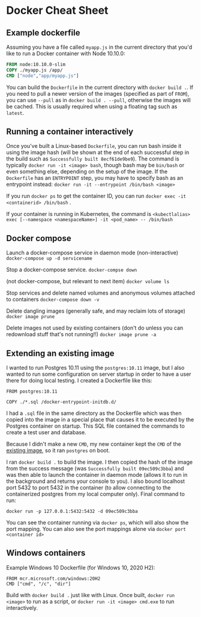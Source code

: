 # Docker Cheat Sheet


## Example dockerfile

Assuming you have a file called `myapp.js` in the current directory that you'd like to run a Docker container with Node 10.10.0:

```dockerfile
FROM node:10.10.0-slim
COPY ./myapp.js /app/
CMD ["node","app/myapp.js"]
```

You can build the `Dockerfile` in the current directory with `docker build .`.  If you need to pull a newer version of the images (specified as part of `FROM`), you can use `--pull` as in `docker build . --pull`, otherwise the images will be cached.  This is usually required when using a floating tag such as `latest`.

## Running a container interactively

Once you've built a Linux-based `Dockerfile`, you can run bash inside it using the image hash (will be shown at the end of each successful step in the build such as `Successfully built 8ecf61de9be9`).  The command is typically `docker run -it <image> bash`, though bash may be `bin/bash` or even something else, depending on the setup of the image.  If the `Dockerfile` has an `ENTRYPOINT` step, you may have to specify bash as an entrypoint instead: `docker run -it --entrypoint /bin/bash <image>`

If you run `docker ps` to get the container ID, you can run `docker exec -it <containerid> /bin/bash` .

If your container is running in Kubernetes, the command is `<kubectlalias> exec [--namespace <namespaceName>] -it <pod_name> -- /bin/bash`

## Docker compose

Launch a docker-compose service in daemon mode (non-interactive)
`docker-compose up -d servicename`

Stop a docker-compose service.
`docker-compse down`

(not docker-compose, but relevant to next item)
`docker volume ls`

Stop services and delete named volumes and anonymous volumes attached to containers
`docker-compose down -v`

Delete dangling images (generally safe, and may reclaim lots of storage)
`docker image prune`

Delete images not used by existing containers (don't do unless you can redownload stuff that's not running!!)
`docker image prune -a`

## Extending an existing image

I wanted to run Postgres 10.11 using the `postgres:10.11` image, but I also wanted to run some configuration on server startup in order to have a user there for doing local testing.  I created a Dockerfile like this:

```
FROM postgres:10.11

COPY ./*.sql /docker-entrypoint-initdb.d/
```

I had a `.sql` file in the same directory as the Dockerfile which was then copied into the image in a special place that causes it to be executed by the Postgres container on startup.  This SQL file contained the commands to create a test user and database.

Because I didn't make a new `CMD`, my new container kept the `CMD` of the [existing image](https://github.com/docker-library/postgres/blob/0d0485cb02e526f5a240b7740b46c35404aaf13f/10/Dockerfile#L176), so it ran `postgres` on boot.

I ran `docker build .` to build the image.  I then copied the hash of the image from the success message (was `Successfully built 09ec509c3bba`) and was then able to launch the container in daemon mode (allows it to run in the background and returns your console to you).  I also bound localhost port 5432 to port 5432 in the container (to allow connecting to the containerized postgres from my local computer only).  Final command to run:

```
docker run -p 127.0.0.1:5432:5432 -d 09ec509c3bba
```

You can see the container running via `docker ps`, which will also show the port mapping.  You can also see the port mappings alone via `docker port <container id>`

## Windows containers

Example Windows 10 Dockerfile (for Windows 10, 2020 H2):

```
FROM mcr.microsoft.com/windows:20H2
CMD ["cmd", "/c", "dir"]
```

Build with `docker build .` just like with Linux.  Once built, `docker run <image>` to run as a script, or `docker run -it <image> cmd.exe` to run interactively.
